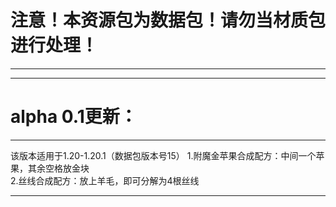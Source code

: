 # 注意！本资源包为数据包！请勿当材质包进行处理！
***

***

# alpha 0.1更新：

***
该版本适用于1.20-1.20.1（数据包版本号15）
1.附魔金苹果合成配方：中间一个苹果，其余空格放金块\
2.丝线合成配方：放上羊毛，即可分解为4根丝线
***
